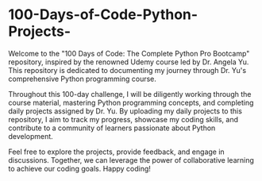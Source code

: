 # 100-Days-of-Code-Python-Projects-

Welcome to the "100 Days of Code: The Complete Python Pro Bootcamp" repository, inspired by the renowned Udemy course led by Dr. Angela Yu. This repository is dedicated to documenting my journey through Dr. Yu's comprehensive Python programming course.

Throughout this 100-day challenge, I will be diligently working through the course material, mastering Python programming concepts, and completing daily projects assigned by Dr. Yu. By uploading my daily projects to this repository, I aim to track my progress, showcase my coding skills, and contribute to a community of learners passionate about Python development.

Feel free to explore the projects, provide feedback, and engage in discussions. Together, we can leverage the power of collaborative learning to achieve our coding goals. Happy coding!
